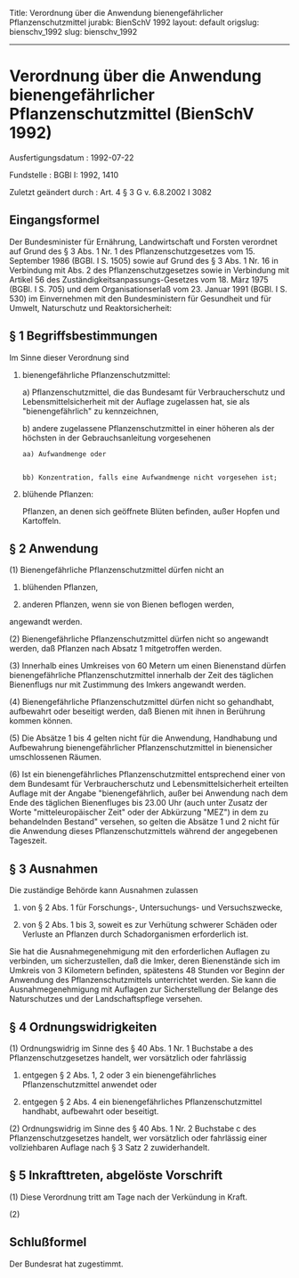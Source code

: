 Title: Verordnung über die Anwendung bienengefährlicher Pflanzenschutzmittel
jurabk: BienSchV 1992
layout: default
origslug: bienschv_1992
slug: bienschv_1992

---

# Verordnung über die Anwendung bienengefährlicher Pflanzenschutzmittel (BienSchV 1992)

Ausfertigungsdatum
:   1992-07-22

Fundstelle
:   BGBl I: 1992, 1410

Zuletzt geändert durch
:   Art. 4 § 3 G v. 6.8.2002 I 3082


## Eingangsformel

Der Bundesminister für Ernährung, Landwirtschaft und Forsten verordnet
auf Grund des § 3 Abs. 1 Nr. 1 des Pflanzenschutzgesetzes vom 15.
September 1986 (BGBl. I S. 1505) sowie auf Grund des § 3 Abs. 1 Nr. 16
in Verbindung mit Abs. 2 des Pflanzenschutzgesetzes sowie in
Verbindung mit Artikel 56 des Zuständigkeitsanpassungs-Gesetzes vom
18\. März 1975 (BGBl. I S. 705) und dem Organisationserlaß vom 23.
Januar 1991 (BGBl. I S. 530) im Einvernehmen mit den Bundesministern
für Gesundheit und für Umwelt, Naturschutz und Reaktorsicherheit:


## § 1 Begriffsbestimmungen

Im Sinne dieser Verordnung sind

1.  bienengefährliche Pflanzenschutzmittel:

    a)  Pflanzenschutzmittel, die das Bundesamt für Verbraucherschutz und
        Lebensmittelsicherheit mit der Auflage zugelassen hat, sie als
        "bienengefährlich" zu kennzeichnen,


    b)  andere zugelassene Pflanzenschutzmittel in einer höheren als der
        höchsten in der Gebrauchsanleitung vorgesehenen

        aa) Aufwandmenge oder


        bb) Konzentration, falls eine Aufwandmenge nicht vorgesehen ist;








2.  blühende Pflanzen:

    Pflanzen, an denen sich geöffnete Blüten befinden, außer Hopfen und
    Kartoffeln.





## § 2 Anwendung

(1) Bienengefährliche Pflanzenschutzmittel dürfen nicht an

1.  blühenden Pflanzen,


2.  anderen Pflanzen, wenn sie von Bienen beflogen werden,



angewandt werden.

(2) Bienengefährliche Pflanzenschutzmittel dürfen nicht so angewandt
werden, daß Pflanzen nach Absatz 1 mitgetroffen werden.

(3) Innerhalb eines Umkreises von 60 Metern um einen Bienenstand
dürfen bienengefährliche Pflanzenschutzmittel innerhalb der Zeit des
täglichen Bienenflugs nur mit Zustimmung des Imkers angewandt werden.

(4) Bienengefährliche Pflanzenschutzmittel dürfen nicht so gehandhabt,
aufbewahrt oder beseitigt werden, daß Bienen mit ihnen in Berührung
kommen können.

(5) Die Absätze 1 bis 4 gelten nicht für die Anwendung, Handhabung und
Aufbewahrung bienengefährlicher Pflanzenschutzmittel in bienensicher
umschlossenen Räumen.

(6) Ist ein bienengefährliches Pflanzenschutzmittel entsprechend einer
von dem Bundesamt für Verbraucherschutz und Lebensmittelsicherheit
erteilten Auflage mit der Angabe "bienengefährlich, außer bei
Anwendung nach dem Ende des täglichen Bienenfluges bis 23.00 Uhr (auch
unter Zusatz der Worte "mitteleuropäischer Zeit" oder der Abkürzung
"MEZ") in dem zu behandelnden Bestand" versehen, so gelten die Absätze
1 und 2 nicht für die Anwendung dieses Pflanzenschutzmittels während
der angegebenen Tageszeit.


## § 3 Ausnahmen

Die zuständige Behörde kann Ausnahmen zulassen

1.  von § 2 Abs. 1 für Forschungs-, Untersuchungs- und Versuchszwecke,


2.  von § 2 Abs. 1 bis 3, soweit es zur Verhütung schwerer Schäden oder
    Verluste an Pflanzen durch Schadorganismen erforderlich ist.



Sie hat die Ausnahmegenehmigung mit den erforderlichen Auflagen zu
verbinden, um sicherzustellen, daß die Imker, deren Bienenstände sich
im Umkreis von 3 Kilometern befinden, spätestens 48 Stunden vor Beginn
der Anwendung des Pflanzenschutzmittels unterrichtet werden. Sie kann
die Ausnahmegenehmigung mit Auflagen zur Sicherstellung der Belange
des Naturschutzes und der Landschaftspflege versehen.


## § 4 Ordnungswidrigkeiten

(1) Ordnungswidrig im Sinne des § 40 Abs. 1 Nr. 1 Buchstabe a des
Pflanzenschutzgesetzes handelt, wer vorsätzlich oder fahrlässig

1.  entgegen § 2 Abs. 1, 2 oder 3 ein bienengefährliches
    Pflanzenschutzmittel anwendet oder


2.  entgegen § 2 Abs. 4 ein bienengefährliches Pflanzenschutzmittel
    handhabt, aufbewahrt oder beseitigt.




(2) Ordnungswidrig im Sinne des § 40 Abs. 1 Nr. 2 Buchstabe c des
Pflanzenschutzgesetzes handelt, wer vorsätzlich oder fahrlässig einer
vollziehbaren Auflage nach § 3 Satz 2 zuwiderhandelt.


## § 5 Inkrafttreten, abgelöste Vorschrift

(1) Diese Verordnung tritt am Tage nach der Verkündung in Kraft.

(2)


## Schlußformel

Der Bundesrat hat zugestimmt.

